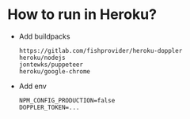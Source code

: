# How to run in Heroku?
- Add buildpacks
  ```
  https://gitlab.com/fishprovider/heroku-doppler
  heroku/nodejs
  jontewks/puppeteer
  heroku/google-chrome
  ```

- Add env
  ```
  NPM_CONFIG_PRODUCTION=false
  DOPPLER_TOKEN=...
  ```
